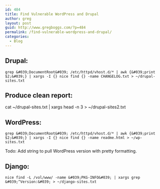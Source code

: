 ```yaml
---
id: 484
title: Find Vulnerable WordPress and Drupal
author: greg
layout: post
guid: http://www.gregboggs.com/?p=484
permalink: /find-vulnerable-wordpress-and-drupal/
categories:
  - Blog
---
```

## Drupal:

`grep &#039;DocumentRoot&#039; /etc/httpd/vhost.d/* | awk {&#039;print $2;&#039;} | xargs -I {} nice find {} -name CHANGELOG.txt > ~/drupal-sites.txt`

## Produce clean report:

cat ~/drupal-sites.txt | xargs head -n 3 > ~/drupal-sites2.txt

## WordPress:

`grep &#039;DocumentRoot&#039; /etc/httpd/vhost.d/* | awk {&#039;print $2;&#039;} | xargs -I {} nice find {} -name readme.html > ~/wp-sites.txt`

Todo: Add string to pull WordPress version with pretty formatting.

## Django:

     
    nice find -L /vol/www/ -name &#039;PKG-INFO&#039; | xargs grep &#039;^Version:&#039; > ~/django-sites.txt